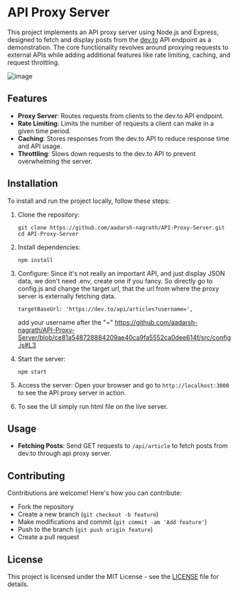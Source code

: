 # API Proxy Server

This project implements an API proxy server using Node.js and Express, designed to fetch and display posts from the [dev.to](https://dev.to/aadarsh-nagrath) API endpoint as a demonstration. The core functionality revolves around proxying requests to external APIs while adding additional features like rate limiting, caching, and request throttling.

![image](https://github.com/aadarsh-nagrath/API-Proxy-Server/assets/92307537/457b4bbd-7ac9-400f-ba0a-15b4e1ba3097)

## Features

- **Proxy Server**: Routes requests from clients to the dev.to API endpoint.
- **Rate Limiting**: Limits the number of requests a client can make in a given time period.
- **Caching**: Stores responses from the dev.to API to reduce response time and API usage.
- **Throttling**: Slows down requests to the dev.to API to prevent overwhelming the server.

## Installation

To install and run the project locally, follow these steps:

1. Clone the repository:
   ```
   git clone https://github.com/aadarsh-nagrath/API-Proxy-Server.git
   cd API-Proxy-Server
   ```

2. Install dependencies:
   ```
   npm install
   
   ```

3. Configure:
   Since it's not really an important API, and just display JSON data, we don't need .env, create one if you fancy.
   So directly go to config.js and change the target url, that the url from where the proxy server is externally fetching data.
   ```
   targetBaseUrl: 'https://dev.to/api/articles?username=',
   
   ```
   add your username after the "="
   https://github.com/aadarsh-nagrath/API-Proxy-Server/blob/ce81a548728884209ae40ca9fa5552ca0dee614f/src/config.js#L3

5. Start the server:
   ```
   npm start
   
   ```

6. Access the server:
   Open your browser and go to `http://localhost:3000` to see the API proxy server in action.

7. To see the UI simply run html file on the live server.

## Usage

- **Fetching Posts**: Send GET requests to `/api/article` to fetch posts from dev.to through api proxy server.

## Contributing

Contributions are welcome! Here's how you can contribute:
- Fork the repository
- Create a new branch (`git checkout -b feature`)
- Make modifications and commit (`git commit -am 'Add feature'`)
- Push to the branch (`git push origin feature`)
- Create a pull request

## License

This project is licensed under the MIT License - see the [LICENSE](LICENSE) file for details.
